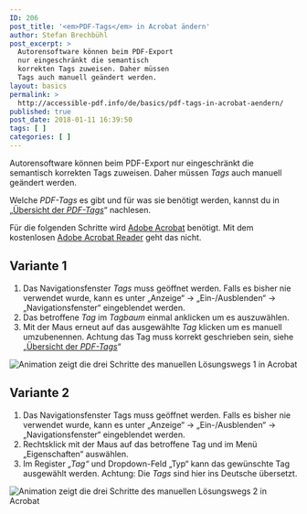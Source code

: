 ```yaml
---
ID: 206
post_title: '<em>PDF-Tags</em> in Acrobat ändern'
author: Stefan Brechbühl
post_excerpt: >
  Autorensoftware können beim PDF-Export
  nur eingeschränkt die semantisch
  korrekten Tags zuweisen. Daher müssen
  Tags auch manuell geändert werden.
layout: basics
permalink: >
  http://accessible-pdf.info/de/basics/pdf-tags-in-acrobat-aendern/
published: true
post_date: 2018-01-11 16:39:50
tags: [ ]
categories: [ ]
---
```

Autorensoftware können beim PDF-Export nur eingeschränkt die semantisch korrekten Tags zuweisen. Daher müssen *Tags* auch manuell geändert werden.

Welche *PDF-Tags* es gibt und für was sie benötigt werden, kannst du in „[Übersicht der *PDF-Tags*][1]“ nachlesen.

Für die folgenden Schritte wird [Adobe Acrobat](https://acrobat.adobe.com/ch/de/acrobat.html) benötigt. Mit dem kostenlosen [Adobe Acrobat Reader](https://get.adobe.com/de/reader/) geht das nicht.

## Variante 1

1.  Das Navigationsfenster *Tags* muss geöffnet werden. Falls es bisher nie verwendet wurde, kann es unter „Anzeige“ → „Ein-/Ausblenden“ → „Navigationsfenster“ eingeblendet werden.
2.  Das betroffene *Tag* im *Tagbaum* einmal anklicken um es auszuwählen.
3.  Mit der Maus erneut auf das ausgewählte *Tag* klicken um es manuell umzubenennen. Achtung das Tag muss korrekt geschrieben sein, siehe „[Übersicht der *PDF-Tags*][1]“

![Animation zeigt die drei Schritte des manuellen Lösungswegs 1 in Acrobat][2]

## Variante 2

1.  Das Navigationsfenster Tags muss geöffnet werden. Falls es bisher nie verwendet wurde, kann es unter „Anzeige“ → „Ein-/Ausblenden“ → „Navigationsfenster“ eingeblendet werden.
2.  Rechtsklick mit der Maus auf das betroffene Tag und im Menü „Eigenschaften“ auswählen.
3.  Im Register *„Tag“* und Dropdown-Feld „Typ“ kann das gewünschte Tag ausgewählt werden. Achtung: Die *Tags* sind hier ins Deutsche übersetzt.

![Animation zeigt die drei Schritte des manuellen Lösungswegs 2 in Acrobat][3]

 [1]: https://accessible-pdf.info/de/basics/uebersicht-der-pdf-tags/
 [2]: https://accessible-pdf.info/wp/wp-content/uploads/acrobat_rename_tag.gif
 [3]: https://accessible-pdf.info/wp/wp-content/uploads/acrobat_rename_tag2.gif